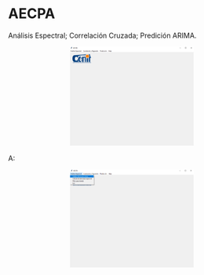 # AECPA
Análisis Espectral;
Correlación Cruzada;
Predición ARIMA.

<p align="center">
  <img src="data/01.png" width="50%" height="50%"></img>
</p>

A:

<p align="center">
  <img src="data/02.png" width="50%" height="50%"></img>
</p>

